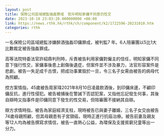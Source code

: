 ```yaml
---
layout: post
title: 保險公司區域總監強姦罪成　官斥明知家傭不同意仍性交
date: 2023-10-10 23:03:28.000000000 +08:00
link: https://news.rthk.hk/rthk/ch/component/k2/1722596-20231010.htm
categories: rthk
---
```


一名保險公司區域總監涉嫌醉酒強姦印傭罪成，被判監7 年。6人陪審團以5比1大比數裁定被告強姦罪成。

高等法院特委法官許紹鼎判刑時，斥責被告利用家傭對僱主的信任，明知家傭不同意下強行性交，家傭事後患上創傷後遺症，但案件並不涉及暴力，法官形容案件是悲劇，被告一失足成千古恨，把成功事業毁於一旦，令三名子女需由被告的病母代為照顧。

控方案情指，45歲被告周家瑋2021年8月10日凌晨飲酒後，到印傭床邊，不顧印傭反抗，進行性侵犯。被告被捕後在警誡下否認犯案，又指他忘記發生何事，其後自辯時又指事件是印傭同意下發生的性交易，但陪審團不接納其自辯。

辯方求情時指，被告為家庭經濟支柱，現時被告已與妻子離婚，三名子女交由被告74歲母親照顧，但其母親患有子宮頸癌，現時正進行抗癌治療。被告前妻及親友等12人均為被告撰寫求情信，被告一直熱心公益，為環保及支援貧窮兒童等出一分力。
